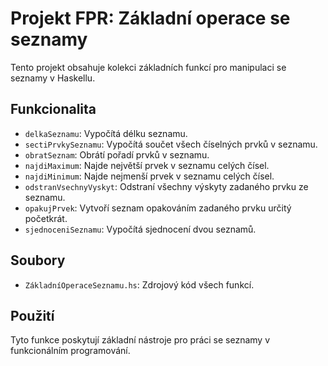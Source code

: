 # Projekt FPR: Základní operace se seznamy

Tento projekt obsahuje kolekci základních funkcí pro manipulaci se seznamy v Haskellu.

## Funkcionalita

*   `delkaSeznamu`: Vypočítá délku seznamu.
*   `sectiPrvkySeznamu`: Vypočítá součet všech číselných prvků v seznamu.
*   `obratSeznam`: Obrátí pořadí prvků v seznamu.
*   `najdiMaximum`: Najde největší prvek v seznamu celých čísel.
*   `najdiMinimum`: Najde nejmenší prvek v seznamu celých čísel.
*   `odstranVsechnyVyskyt`: Odstraní všechny výskyty zadaného prvku ze seznamu.
*   `opakujPrvek`: Vytvoří seznam opakováním zadaného prvku určitý početkrát.
*   `sjednoceniSeznamu`: Vypočítá sjednocení dvou seznamů.

## Soubory

*   `ZákladníOperaceSeznamu.hs`: Zdrojový kód všech funkcí.

## Použití

Tyto funkce poskytují základní nástroje pro práci se seznamy v funkcionálním programování.
